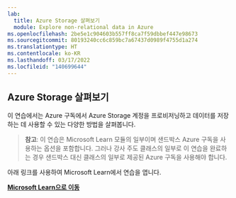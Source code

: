 ```yaml
---
lab:
  title: Azure Storage 살펴보기
  module: Explore non-relational data in Azure
ms.openlocfilehash: 2be5e1c904603b557ff8ca7f59dbbef447e98673
ms.sourcegitcommit: 80193240cc6c859bc7a67437d0989f4755d1a274
ms.translationtype: HT
ms.contentlocale: ko-KR
ms.lasthandoff: 03/17/2022
ms.locfileid: "140699644"
---
```

## <a name="explore-azure-storage"></a>Azure Storage 살펴보기

이 연습에서는 Azure 구독에서 Azure Storage 계정을 프로비저닝하고 데이터를 저장하는 데 사용할 수 있는 다양한 방법을 살펴봅니다.

> **참고**: 이 연습은 Microsoft Learn 모듈의 일부이며 샌드박스 Azure 구독을 사용하는 옵션을 포함합니다. 그러나 강사 주도 클래스의 일부로 이 연습을 완료하는 경우 샌드박스 대신 클래스의 일부로 제공된 Azure 구독을 사용해야 합니다.

아래 링크를 사용하여 Microsoft Learn에서 연습을 엽니다.

**[Microsoft Learn으로 이동](https://docs.microsoft.com/learn/modules/explore-provision-deploy-non-relational-data-services-azure/6-exercise-azure-storage#provision-an-azure-storage-account)**
